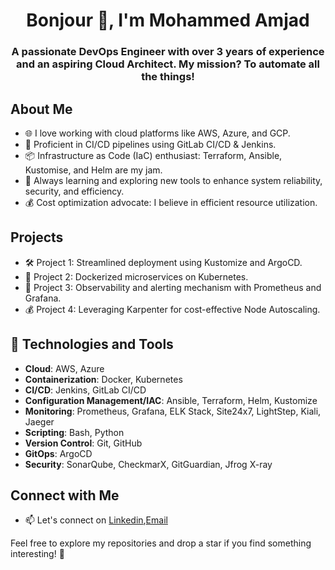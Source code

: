 <h1 align="center">Bonjour 👋, I'm Mohammed Amjad</h1>
<h3 align="center">A passionate DevOps Engineer with over 3 years of experience and an aspiring Cloud Architect. My mission? To automate all the things!</h3>

## About Me
- 🌐 I love working with cloud platforms like AWS, Azure, and GCP.
- 🚀 Proficient in CI/CD pipelines using GitLab CI/CD & Jenkins.
- 📦 Infrastructure as Code (IaC) enthusiast: Terraform, Ansible, Kustomise, and Helm are my jam.
- 🌱 Always learning and exploring new tools to enhance system reliability, security, and efficiency.
- 💰 Cost optimization advocate: I believe in efficient resource utilization.

## Projects
- 🛠️ Project 1: Streamlined deployment using Kustomize and ArgoCD.
- 🚢 Project 2: Dockerized microservices on Kubernetes.
- 🌟 Project 3: Observability and alerting mechanism with Prometheus and Grafana.
- 💰 Project 4: Leveraging Karpenter for cost-effective Node Autoscaling.

## 🔧 Technologies and Tools

- **Cloud**: AWS, Azure
- **Containerization**: Docker, Kubernetes
- **CI/CD**: Jenkins, GitLab CI/CD
- **Configuration Management/IAC**: Ansible, Terraform, Helm, Kustomize
- **Monitoring**: Prometheus, Grafana, ELK Stack, Site24x7, LightStep, Kiali, Jaeger
- **Scripting**: Bash, Python
- **Version Control**: Git, GitHub
- **GitOps**: ArgoCD
- **Security**: SonarQube, CheckmarX, GitGuardian, Jfrog X-ray

## Connect with Me
- 📫 Let's connect on [Linkedin](https://www.linkedin.com/in/mohammed-amjad-tharayil/),[Email](amjadkooriyad@gmail.com)

Feel free to explore my repositories and drop a star if you find something interesting! 🌟
